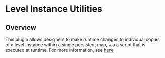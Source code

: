 # Level Instance Utilities


## Overview
This plugin allows designers to make runtime changes to individual copies of a level instance within a single persistent map, via a script that is executed at runtime.  For more information, see [here](https://youtu.be/1jPz51HW6_M)
